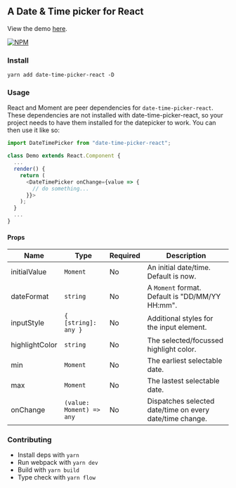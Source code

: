 ## A Date & Time picker for React

View the demo [here](https://kjkta.github.io/date-time-picker-react/).

[![NPM](https://nodei.co/npm/date-time-picker-react.png)](https://nodei.co/npm/date-time-picker-react/)

### Install

`yarn add date-time-picker-react -D`

### Usage

React and Moment are peer dependencies for `date-time-picker-react`. These dependencies are not installed with date-time-picker-react, so your project needs to have them installed for the datepicker to work. You can then use it like so:

```js
import DateTimePicker from "date-time-picker-react";

class Demo extends React.Component {
  ...
  render() {
    return (
      <DateTimePicker onChange={value => {
        // do something...
      }}>
    );
  }
  ...
}
```

#### Props

Name | Type | Required | Description
---|---|---|---
initialValue | `Moment` | No | An initial date/time. Default is now.
dateFormat | `string` | No | A `Moment` format. Default is "DD/MM/YY HH:mm".
inputStyle | `{ [string]: any }` | No | Additional styles for the input element.
highlightColor | `string` | No | The selected/focussed highlight color.
min | `Moment` | No | The earliest selectable date.
max | `Moment` | No | The lastest selectable date.
onChange | `(value: Moment) => any` | No | Dispatches selected date/time on every date/time change.

### Contributing

- Install deps with `yarn`
- Run webpack with `yarn dev`
- Build with `yarn build`
- Type check with `yarn flow`